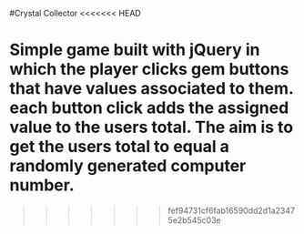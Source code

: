 #Crystal Collector
<<<<<<< HEAD

Simple game built with jQuery in which the player clicks gem buttons that have values associated to them. each button click adds the assigned value to the users total. The aim is to get the users total to equal a randomly generated computer number.
=======
>>>>>>> fef94731cf6fab16590dd2d1a23475e2b545c03e
